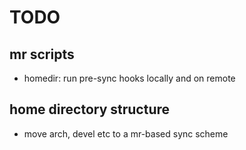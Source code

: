 TODO
====

## mr scripts

* homedir: run pre-sync hooks locally and on remote


## home directory structure

* move arch, devel etc to a mr-based sync scheme

